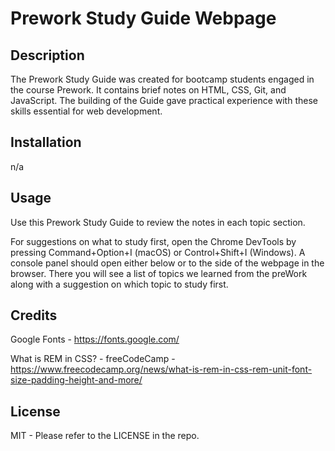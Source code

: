 # Prework Study Guide Webpage

## Description

The Prework Study Guide was created for bootcamp students engaged in the course Prework. It contains brief notes on HTML, CSS, Git, and JavaScript. The building of the Guide gave practical experience with these skills essential for web development.


## Installation

n/a

## Usage

Use this Prework Study Guide to review the notes in each topic section. 

For suggestions on what to study first, open the Chrome DevTools by pressing Command+Option+I (macOS) or Control+Shift+I (Windows). A console panel should open either below or to the side of the webpage in the browser. There you will see a list of topics we learned from the preWork along with a suggestion on which topic to study first.

## Credits

Google Fonts - https://fonts.google.com/

What is REM in CSS? - freeCodeCamp - https://www.freecodecamp.org/news/what-is-rem-in-css-rem-unit-font-size-padding-height-and-more/

## License

MIT - Please refer to the LICENSE in the repo.